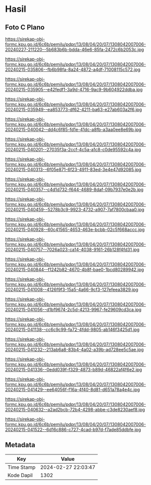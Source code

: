 # Hasil

## Foto C Plano

https://sirekap-obj-formc.kpu.go.id/6c6b/pemilu/pdpr/13/08/04/20/07/1308042007006-20240227-211220--5b683b6b-bdda-46e6-85fa-2472c6b2053c.jpg

https://sirekap-obj-formc.kpu.go.id/6c6b/pemilu/pdpr/13/08/04/20/07/1308042007006-20240215-035806--fb6b98fa-8a24-4872-a4df-71008115c572.jpg

https://sirekap-obj-formc.kpu.go.id/6c6b/pemilu/pdpr/13/08/04/20/07/1308042007006-20240215-035905--e42fedf1-3a9d-4716-9ac9-9b604922ddba.jpg

https://sirekap-obj-formc.kpu.go.id/6c6b/pemilu/pdpr/13/08/04/20/07/1308042007006-20240215-035949--ea853773-df62-4211-ba63-e27ab603a2f6.jpg

https://sirekap-obj-formc.kpu.go.id/6c6b/pemilu/pdpr/13/08/04/20/07/1308042007006-20240215-040042--dd4c6f85-fd1e-41dc-a8fb-a3aa0ee8e69b.jpg

https://sirekap-obj-formc.kpu.go.id/6c6b/pemilu/pdpr/13/08/04/20/07/1308042007006-20240215-040201--27035f3a-2ccf-4c5a-a1c8-c0de95592c4a.jpg

https://sirekap-obj-formc.kpu.go.id/6c6b/pemilu/pdpr/13/08/04/20/07/1308042007006-20240215-040313--6f05e871-6f23-4911-83ed-3e4e47d92085.jpg

https://sirekap-obj-formc.kpu.go.id/6c6b/pemilu/pdpr/13/08/04/20/07/1308042007006-20240215-040357--c4d1d732-f644-4689-8daf-09b7937e0e2b.jpg

https://sirekap-obj-formc.kpu.go.id/6c6b/pemilu/pdpr/13/08/04/20/07/1308042007006-20240215-040459--5278b3c9-9923-4732-a907-7af7800cbaa0.jpg

https://sirekap-obj-formc.kpu.go.id/6c6b/pemilu/pdpr/13/08/04/20/07/1308042007006-20240215-040928--60c41565-4653-463e-bcbb-02c5f668accc.jpg

https://sirekap-obj-formc.kpu.go.id/6c6b/pemilu/pdpr/13/08/04/20/07/1308042007006-20240215-040757--7026a023-ca14-4038-9161-26b128f4fd31.jpg

https://sirekap-obj-formc.kpu.go.id/6c6b/pemilu/pdpr/13/08/04/20/07/1308042007006-20240215-040844--f1242b82-4670-4b8f-bae0-1bcd80289942.jpg

https://sirekap-obj-formc.kpu.go.id/6c6b/pemilu/pdpr/13/08/04/20/07/1308042007006-20240215-041008--4126f9f3-15a5-4a66-9cf3-127efeea3829.jpg

https://sirekap-obj-formc.kpu.go.id/6c6b/pemilu/pdpr/13/08/04/20/07/1308042007006-20240215-041056--d1bf9674-2c5d-4213-9967-fe29609cd3ca.jpg

https://sirekap-obj-formc.kpu.go.id/6c6b/pemilu/pdpr/13/08/04/20/07/1308042007006-20240215-041138--cc6c9c99-fa72-4fdd-9805-ab146f3425d1.jpg

https://sirekap-obj-formc.kpu.go.id/6c6b/pemilu/pdpr/13/08/04/20/07/1308042007006-20240215-041232--213ab6a8-83b4-4a02-a39b-ad728ee5c5ae.jpg

https://sirekap-obj-formc.kpu.go.id/6c6b/pemilu/pdpr/13/08/04/20/07/1308042007006-20240215-041336--0edd039f-f329-4873-b89d-46822af4f6e2.jpg

https://sirekap-obj-formc.kpu.go.id/6c6b/pemilu/pdpr/13/08/04/20/07/1308042007006-20240215-041429--ee64056f-f16a-4f40-8d81-d651a78a4e4c.jpg

https://sirekap-obj-formc.kpu.go.id/6c6b/pemilu/pdpr/13/08/04/20/07/1308042007006-20240215-040632--a2ad2bcb-72b4-4298-abbe-c3de8230aef8.jpg

https://sirekap-obj-formc.kpu.go.id/6c6b/pemilu/pdpr/13/08/04/20/07/1308042007006-20240215-041522--6d16c886-c727-4cad-b97d-f7ade85ddbfe.jpg


## Metadata

| Key        | Value               |
| ---------- | ------------------- |
| Time Stamp | 2024-02-27 22:03:47 |
| Kode Dapil | 1302                |



